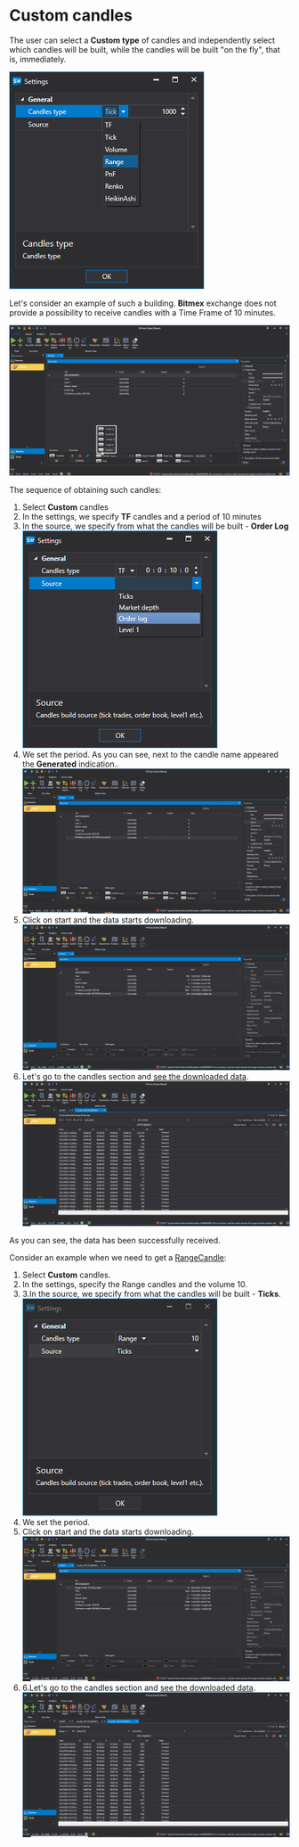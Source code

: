 # Custom candles

The user can select a **Custom type** of candles and independently select which candles will be built, while the candles will be built "on the fly", that is, immediately.

![hydra type candle 00 00](../../../images/hydra_type_candle_00_00.png)

Let's consider an example of such a building. **Bitmex** exchange does not provide a possibility to receive candles with a Time Frame of 10 minutes.

![hydra type candle 00 01](../../../images/hydra_type_candle_00_01.png)

The sequence of obtaining such candles:

1. Select **Custom** candles
2. In the settings, we specify **TF** candles and a period of 10 minutes
3. In the source, we specify from what the candles will be built \- **Order Log** ![hydra type candle 00 02](../../../images/hydra_type_candle_00_02.png)
4. We set the period. As you can see, next to the candle name appeared the **Generated** indication..![hydra type candle 00 03](../../../images/hydra_type_candle_00_03.png)
5. Click on start and the data starts downloading.![hydra type candle 00 04](../../../images/hydra_type_candle_00_04.png)
6. Let's go to the candles section and [see the downloaded data](../working_with_data/view_and_export.md).![hydra type candle 00 06](../../../images/hydra_type_candle_00_06.png)

As you can see, the data has been successfully received.

Consider an example when we need to get a [RangeCandle](xref:StockSharp.Algo.Candles.RangeCandle):

1. Select **Custom** candles.
2. In the settings, specify the Range candles and the volume 10.
3. 3.In the source, we specify from what the candles will be built \- **Ticks**.![hydra type candle 00 07](../../../images/hydra_type_candle_00_07.png)
4. We set the period.
5. Click on start and the data starts downloading.![hydra type candle 00 08](../../../images/hydra_type_candle_00_08.png)
6. 6.Let's go to the candles section and [see the downloaded data](../working_with_data/view_and_export.md).![hydra type candle 00 09](../../../images/hydra_type_candle_00_09.png)
